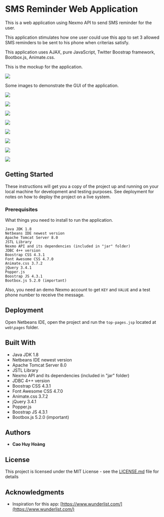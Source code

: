 # SMS Reminder Web Application

This is a web application using Nexmo API to send SMS reminder for the user.

This application stimulates how one user could use this app to set 3 allowed SMS reminders to be sent to his phone when criterias satisfy.

This application uses AJAX, pure JavaScript, Twitter Boostrap framework, Bootbox.js, Animate.css.

This is the mockup for the application.

![](https://i.imgur.com/C8NQBOs.png)

Some images to demonstrate the GUI of the application.

![](https://i.imgur.com/MZURjJK.png)

![](https://i.imgur.com/1YtNwGP.png)

![](https://i.imgur.com/dboTNpy.png)

![](https://i.imgur.com/gTYEGRk.png)

![](https://i.imgur.com/B6Q92Yf.png)

![](https://i.imgur.com/j7Cpb0A.png)

![](https://i.imgur.com/rq17Lx8.png)

![](https://i.imgur.com/DPvUQS2.jpg)

## Getting Started

These instructions will get you a copy of the project up and running on your local machine for development and testing purposes. See deployment for notes on how to deploy the project on a live system.

### Prerequisites

What things you need to install to run the application.

```
Java JDK 1.8
Netbeans IDE newest version
Apache Tomcat Server 8.0
JSTL Library
Nexmo API and its dependencies (included in "jar" folder)
JDBC 4++ version
Boostrap CSS 4.3.1
Font Awesome CSS 4.7.0
Animate.css 3.7.2
jQuery 3.4.1
Popper.js
Boostrap JS 4.3.1
Bootbox.js 5.2.0 (important)
```

Also, you need an demo Nexmo account to get ```KEY``` and ```VALUE``` and a test phone number to receive the message.

## Deployment
Open Netbeans IDE, open the project and run the ```top-pages.jsp``` located at ```web\pages``` folder.

## Built With

* Java JDK 1.8
* Netbeans IDE newest version
* Apache Tomcat Server 8.0
* JSTL Library
* Nexmo API and its dependencies (included in "jar" folder)
* JDBC 4++ version
* Boostrap CSS 4.3.1
* Font Awesome CSS 4.7.0
* Animate.css 3.7.2
* jQuery 3.4.1
* Popper.js
* Boostrap JS 4.3.1
* Bootbox.js 5.2.0 (important)

## Authors

* **Cao Huy Hoàng**

## License

This project is licensed under the MIT License - see the [LICENSE.md](LICENSE.md) file for details

## Acknowledgments
* Inspiration for this app: [https://www.wunderlist.com/](https://www.wunderlist.com/)
